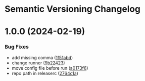 # Semantic Versioning Changelog

# 1.0.0 (2024-02-19)


### Bug Fixes

* add missing comma ([1f51abd](https://github.com/vauotto/docker-images-test/commit/1f51abd1bb77c98d8c8614e14ccef9df7c07d5c5))
* change runner ([9b22423](https://github.com/vauotto/docker-images-test/commit/9b22423fda0d4400bfc039fe7d5926c67995a4de))
* move config file before run ([a0173f6](https://github.com/vauotto/docker-images-test/commit/a0173f6a03b78f720be99806bfbe03519b7af9ea))
* repo path in releaserc ([2764c1a](https://github.com/vauotto/docker-images-test/commit/2764c1aa453b2223e66531704c0be9eb49c3a097))
